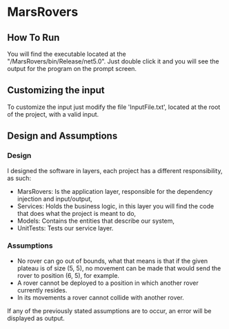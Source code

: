 # MarsRovers

## How To Run
You will find the executable located at the "/MarsRovers/bin/Release/net5.0".
Just double click it and you will see the output for the program on the prompt screen.

## Customizing the input
To customize the input just modify the file 'InputFile.txt', located at the root of the project, with a valid input.

## Design and Assumptions

### Design
I designed the software in layers, each project has a different responsibility, as such:

- MarsRovers: Is the application layer, responsible for the dependency injection and input/output,
- Services: Holds the business logic, in this layer you will find the code that does what the project is meant to do,
- Models: Contains the entities that describe our system,
- UnitTests: Tests our service layer.

### Assumptions
- No rover can go out of bounds, what that means is that if the given plateau is of size (5, 5), no movement
can be made that would send the rover to position (6, 5), for example.
- A rover cannot be deployed to a position in which another rover currently resides.
- In its movements a rover cannot collide with another rover.

If any of the previously stated assumptions are to occur, an error will be displayed as output.
